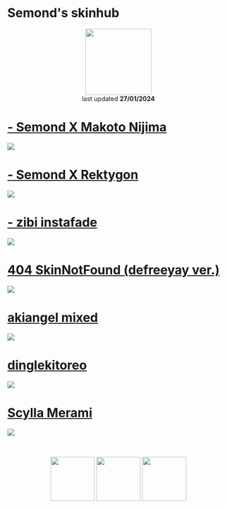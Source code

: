 # Semond's skinhub

<p align="center">
<a href="https://osu.ppy.sh/users/18592109">
  <img src="https://a.ppy.sh/18592109"  
       width="150"
       height="150"></a>
<br>
last updated <b>27/01/2024</b>
</p>

# [- Semond X Makoto Nijima](https://github.com/ryancranie/skinhub/raw/tyfh/player/semond/-%20Semond%20X%20Makoto%20Nijima.osk)
[![](https://i.imgur.com/sEQl3qS.jpeg)](https://github.com/ryancranie/skinhub/raw/tyfh/player/semond/-%20Semond%20X%20Makoto%20Nijima.osk)

# [- Semond X Rektygon](https://github.com/ryancranie/skinhub/raw/tyfh/player/semond/-%20Semond%20X%20Rektygon.osk)
[![](https://i.imgur.com/WNpq70Z.jpeg)](https://github.com/ryancranie/skinhub/raw/tyfh/player/semond/-%20Semond%20X%20Rektygon.osk)

# [- zibi instafade](https://github.com/ryancranie/skinhub/raw/tyfh/player/semond/-%20zibi%20instafade.osk)
[![](https://i.imgur.com/m3Mx2TT.jpeg)](https://github.com/ryancranie/skinhub/raw/tyfh/player/semond/-%20zibi%20instafade.osk)

# [404 SkinNotFound (defreeyay ver.)](https://github.com/ryancranie/skinhub/raw/tyfh/player/semond/404%20SkinNotFound%20(defreeyay%20ver.).osk)
[![](https://i.imgur.com/4VAFhTS.jpeg)](https://github.com/ryancranie/skinhub/raw/tyfh/player/semond/404%20SkinNotFound%20(defreeyay%20ver.).osk)

# [akiangel mixed](https://github.com/ryancranie/skinhub/raw/tyfh/player/semond/akiangel%20mixed.osk)
[![](https://i.imgur.com/VzMOt6H.jpeg)](https://github.com/ryancranie/skinhub/raw/tyfh/player/semond/akiangel%20mixed.osk)

# [dinglekitoreo](https://github.com/Semond4/Skins/raw/tyfh/player/semond/dinglekitoreo.osk)
[![](https://i.imgur.com/pIaWkb1.jpg)](https://github.com/Semond4/Skins/raw/tyfh/player/semond/dinglekitoreo.osk)

# [Scylla Merami](https://github.com/Semond4/Skins/raw/tyfh/player/semond/Scylla%20Merami.osk)
[![](https://i.imgur.com/ExGioyF.jpg)](https://github.com/Semond4/Skins/raw/tyfh/player/semond/Scylla%20Merami.osk)
<p align="center">
  <br></br>
  <a href="https://www.twitch.tv/semondlive">
  <img src="https://i.imgur.com/HM030lk.png" 
       width="100" 
       height="100"></a>
  <a href="https://www.youtube.com/channel/UCrtXOKU9jeGjnzYqnA4HA0Q">
  <img src="https://i.imgur.com/YWbDUUy.png"  
       width="100" 
       height="100"></a>
  <a href="https://twitter.com/Semond_">
  <img src="https://i.imgur.com/PUQ5uWf.png" 
       width="100" 
       height="100"></a>
  <br></br>
 
 </p>



